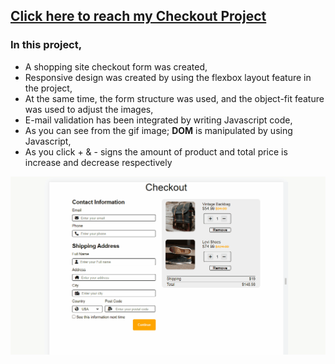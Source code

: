 
## [Click here to reach my Checkout Project](https://bedirhanerguven10.github.io/Checkout/)<br>
### In this project,<br>
* A shopping site checkout form was created,
* Responsive design was created by using the flexbox layout feature in the project, 
* At the same time, the form structure was used, and the object-fit feature was used to adjust the images, 
* E-mail validation has been integrated by writing Javascript code,
* As you can see from the gif image; **DOM** is manipulated by using Javascript,
* As you click + & - signs the amount of product and total price is increase and decrease respectively

![](https://github.com/bedirhanerguven10/Checkout/blob/master/checkout.gif)
